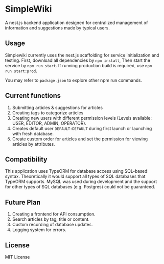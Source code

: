 # SimpleWiki

A nest.js backend application designed for centralized management of information and suggestions made by typical users.

## Usage

Simplewiki currently uses the nest.js scaffolding for service initialization and testing. First, download all dependencies by ```npm install```, Then start the service by ```npm run start```. If running production build is required, use ```npm run start:prod```.

You may refer to ```package.json``` to explore other npm run commands.

## Current functions

1. Submitting articles & suggestions for articles
2. Creating tags to categorize articles
3. Creating new users with different permission levels (Levels available: USER, EDITOR, ADMIN, OPERATOR).
4. Creates default user ```DEFAULT:DEFAULT``` during first launch or launching with fresh database.
5. Create custom order for articles and set the permission for viewing articles by attributes.

## Compatibility

This application uses TypeORM for database access using SQL-based syntax. Theoretically it would support all types of SQL databases that TypeORM supports. MySQL was used during development and the support for other types of SQL databases (e.g. Postgres) could not be guaranteed.

## Future Plan

1. Creating a frontend for API consumption.
2. Search articles by tag, title or content.
3. Custom recording of database updates.
4. Logging system for errors.

## License

MIT License